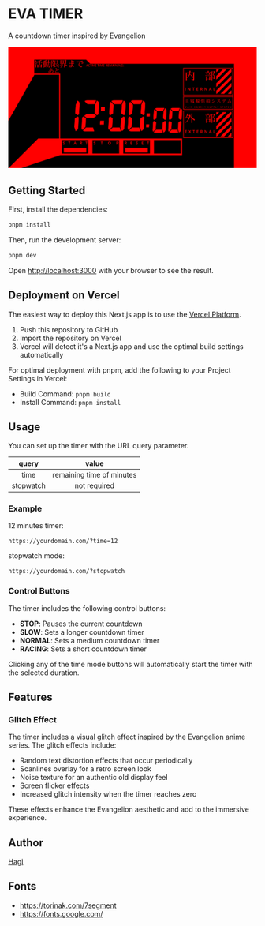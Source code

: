 # EVA TIMER

A countdown timer inspired by Evangelion

![screenshot](./public/screenshot.png)

## Getting Started

First, install the dependencies:

```bash
pnpm install
```

Then, run the development server:

```bash
pnpm dev
```

Open [http://localhost:3000](http://localhost:3000) with your browser to see the result.

## Deployment on Vercel

The easiest way to deploy this Next.js app is to use the [Vercel Platform](https://vercel.com/new).

1. Push this repository to GitHub
2. Import the repository on Vercel
3. Vercel will detect it's a Next.js app and use the optimal build settings automatically

For optimal deployment with pnpm, add the following to your Project Settings in Vercel:

- Build Command: `pnpm build`
- Install Command: `pnpm install`

## Usage

You can set up the timer with the URL query parameter.

|   query   |           value           |
| :-------: | :-----------------------: |
|   time    | remaining time of minutes |
| stopwatch |       not required        |

### Example

12 minutes timer:

```
https://yourdomain.com/?time=12
```

stopwatch mode:

```
https://yourdomain.com/?stopwatch
```

### Control Buttons

The timer includes the following control buttons:

- **STOP**: Pauses the current countdown
- **SLOW**: Sets a longer countdown timer
- **NORMAL**: Sets a medium countdown timer
- **RACING**: Sets a short countdown timer

Clicking any of the time mode buttons will automatically start the timer with the selected duration.

## Features

### Glitch Effect

The timer includes a visual glitch effect inspired by the Evangelion anime series. The glitch effects include:

- Random text distortion effects that occur periodically
- Scanlines overlay for a retro screen look
- Noise texture for an authentic old display feel
- Screen flicker effects
- Increased glitch intensity when the timer reaches zero

These effects enhance the Evangelion aesthetic and add to the immersive experience.

## Author

[Hagi](https://github.com/iPolyomino)

## Fonts

- https://torinak.com/7segment
- https://fonts.google.com/
